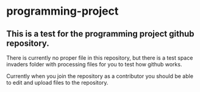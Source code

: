 # programming-project

## This is a test for the programming project github repository.

There is currently no proper file in this repository, but there is a test space invaders folder with processing files for you to test how github works. 

Currently when you join the repository as a contributor you should be able to edit and upload files to the repository. 
